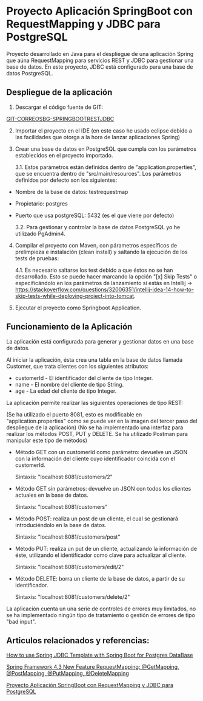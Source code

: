 # Proyecto Aplicación SpringBoot con RequestMapping y JDBC para PostgreSQL

Proyecto desarrollado en Java para el despliegue de una aplicación Spring que aúna RequestMapping para servicios REST y JDBC para gestionar una base de datos. En este proyecto, JDBC está configurado para una base de datos PostgreSQL.

## Despliegue de la aplicación

1. Descargar el código fuente de GIT:

[GIT-CORREOSBG-SPRINGBOOTRESTJDBC](https://steps.everis.com/git/CORREOSBG/springbootrestjdbc)

2. Importar el proyecto en el IDE (en este caso he usado eclipse debido a las facilidades que otorga a la hora de lanzar aplicaciones Spring)

3. Crear una base de datos en PostgreSQL que cumpla con los parámetros establecidos en el proyecto importado.

    3.1. Estos parámetros están definidos dentro de "application.properties", que se encuentra dentro de "src/main/resources". Los parámetros definidos por defecto son los siguientes:
- Nombre de la base de datos: testrequestmap
- Propietario: postgres
- Puerto que usa postgreSQL: 5432 (es el que viene por defecto)

    3.2. Para gestionar y controlar la base de datos PostgreSQL yo he utilizado PgAdmin4.

4. Compilar el proyecto con Maven, con párametros específicos de prelimpieza e instalación (clean install) y saltando la ejecución de los tests de pruebas:

    4.1. Es necesario saltarse los test debido a que éstos no se han desarrollado. Esto se puede hacer marcando la opción "[x] Skip Tests" o especificándolo en los parámetros de lanzamiento si estás en Intellij → https://stackoverflow.com/questions/32006351/intellij-idea-14-how-to-skip-tests-while-deploying-project-into-tomcat.

5. Ejecutar el proyecto como Springboot Application.

## Funcionamiento de la Aplicación

La aplicación está configurada para generar y gestionar datos en una base de datos.

Al iniciar la aplicación, ésta crea una tabla en la base de datos llamada Customer, que trata clientes con los siguientes atributos:

* customerId - El identificador del cliente de tipo Integer.
* name - El nombre del cliente de tipo String.
* age - La edad del cliente de tipo Integer.

La aplicación permite realizar las siguientes operaciones de tipo REST:

(Se ha utilizado el puerto 8081, esto es modificable en "application.properties" como se puede ver en la imagen del tercer paso del despliegue de la aplicación)
(No se ha implementado una interfaz para realizar los métodos POST, PUT y DELETE. Se ha utilizado Postman para manipular este tipo de métodos)

* Método GET con un customerId como parámetro: devuelve un JSON con la información del cliente cuyo identificador coincida con el customerId.

    Sintaxis: "localhost:8081/customers/2"

* Método GET sin parámetros: devuelve un JSON con todos los clientes actuales en la base de datos.

    Sintaxis: "localhost:8081/customers"

* Método POST: realiza un post de un cliente, el cual se gestionará introduciéndolo en la base de datos.

    Sintaxis: "localhost:8081/customers/post"

* Método PUT: realiza un put de un cliente, actualizando la información de éste, utilizando el identificador como clave para actualizar al cliente.

    Sintaxis: "localhost:8081/customers/edit/2"

* Método DELETE: borra un cliente de la base de datos, a partir de su identificador.

    Sintaxis: "localhost:8081/customers/delete/2"


La aplicación cuenta un una serie de controles de errores muy limitados, no se ha implementado ningún tipo de tratamiento o gestión de errores de tipo "bad input".


## Articulos relacionados y referencias:

[How to use Spring JDBC Template with Spring Boot for Postgres DataBase](https://grokonez.com/spring-framework/spring-boot/how-to-use-jdbc-template-with-spring-boot-for-postgres-database)

[Spring Framework 4.3 New Feature RequestMapping: @GetMapping, @PostMapping, @PutMapping, @DeleteMapping](https://grokonez.com/spring-framework/spring-boot/spring-framework-4-3-new-feature-requestmapping-getmapping-postmapping-putmapping-deletemapping)

[Proyecto Aplicación SpringBoot con RequestMapping y JDBC para PostgreSQL](https://steps.everis.com/confluence/pages/viewpage.action?pageId=1173029099)